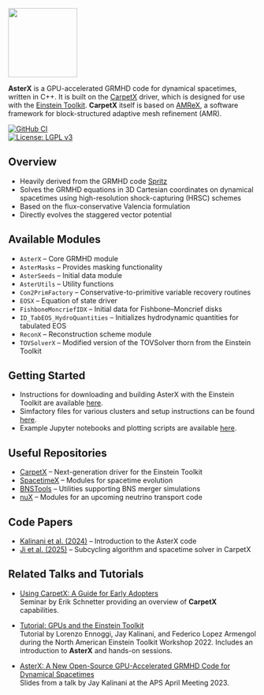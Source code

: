 <img align="top" src="Docs/figures/asterx.png" width="140">

**AsterX** is a GPU-accelerated GRMHD code for dynamical spacetimes, written in C++. It is built on the [CarpetX](https://github.com/eschnett/CarpetX) driver, which is designed for use with the [Einstein Toolkit](https://einsteintoolkit.org/). **CarpetX** itself is based on [AMReX](https://amrex-codes.github.io), a software framework for block-structured adaptive mesh refinement (AMR).

[![GitHub CI](https://github.com/jaykalinani/AsterX/workflows/CI/badge.svg)](https://github.com/jaykalinani/AsterX/actions)  
[![License: LGPL v3](https://img.shields.io/badge/License-LGPL_v3-blue.svg)](https://github.com/jaykalinani/AsterX/blob/main/LICENSE.md)

## Overview

* Heavily derived from the GRMHD code [Spritz](https://zenodo.org/records/15440856)  
* Solves the GRMHD equations in 3D Cartesian coordinates on dynamical spacetimes using high-resolution shock-capturing (HRSC) schemes  
* Based on the flux-conservative Valencia formulation  
* Directly evolves the staggered vector potential  

## Available Modules

* `AsterX` – Core GRMHD module  
* `AsterMasks` – Provides masking functionality  
* `AsterSeeds` – Initial data module  
* `AsterUtils` – Utility functions  
* `Con2PrimFactory` – Conservative-to-primitive variable recovery routines  
* `EOSX` – Equation of state driver  
* `FishboneMoncriefIDX` – Initial data for Fishbone–Moncrief disks  
* `ID_TabEOS_HydroQuantities` – Initializes hydrodynamic quantities for tabulated EOS  
* `ReconX` – Reconstruction scheme module  
* `TOVSolverX` – Modified version of the TOVSolver thorn from the Einstein Toolkit  

## Getting Started

* Instructions for downloading and building AsterX with the Einstein Toolkit are available [here](https://github.com/EinsteinToolkit/CarpetX/wiki/Getting-Started).  
* Simfactory files for various clusters and setup instructions can be found [here](https://github.com/lwJi/ETK-Compile-Guides).  
* Example Jupyter notebooks and plotting scripts are available [here](https://github.com/jaykalinani/AsterX-Docs/tree/ETX_2024_06).  

## Useful Repositories

* [CarpetX](https://github.com/EinsteinToolkit/CarpetX) – Next-generation driver for the Einstein Toolkit  
* [SpacetimeX](https://github.com/EinsteinToolkit/SpacetimeX) – Modules for spacetime evolution 
* [BNSTools](https://github.com/jaykalinani/BNSTools) – Utilities supporting BNS merger simulations  
* [nuX](https://github.com/jaykalinani/nuX) – Modules for an upcoming neutrino transport code  

## Code Papers

* [Kalinani et al. (2024)](https://iopscience.iop.org/article/10.1088/1361-6382/ad9c11) – Introduction to the AsterX code  
* [Ji et al. (2025)](https://arxiv.org/abs/2503.09629) – Subcycling algorithm and spacetime solver in CarpetX  

## Related Talks and Tutorials

* [Using CarpetX: A Guide for Early Adopters](http://einsteintoolkit.org/seminars/2021_03_18/index.html)  
  Seminar by Erik Schnetter providing an overview of **CarpetX** capabilities.

* [Tutorial: GPUs and the Einstein Toolkit](https://einsteintoolkit.github.io/et2022uidaho/lectures/38-Tutorial8/index.html)  
  Tutorial by Lorenzo Ennoggi, Jay Kalinani, and Federico Lopez Armengol during the North American Einstein Toolkit Workshop 2022. Includes an introduction to **AsterX** and hands-on sessions.

* [AsterX: A New Open-Source GPU-Accelerated GRMHD Code for Dynamical Spacetimes](https://drive.google.com/file/d/1Z4i--W56mxeNIu598LQTpEEowX56FOoD/view?usp=sharing)  
  Slides from a talk by Jay Kalinani at the APS April Meeting 2023.

